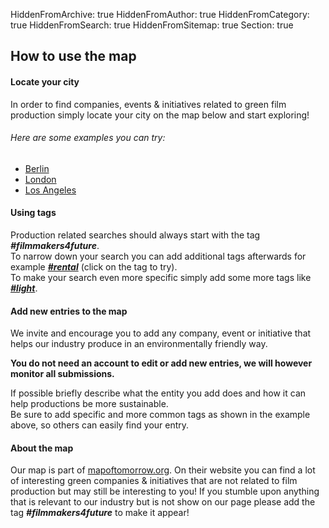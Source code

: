 HiddenFromArchive: true
HiddenFromAuthor: true
HiddenFromCategory: true
HiddenFromSearch: true
HiddenFromSitemap: true
Section: true

## How to use the map
#### Locate your city
In order to find companies, events & initiatives related to green film production simply locate your city on the map below and start exploring!  

###### Here are some examples you can try:
* <a href="#map" onclick="document.getElementById('if_kvm').src = 'https://kartevonmorgen.org/#/?center=52.503,13.293&zoom=11.00&search=%23filmmakers4future';">Berlin</a>
* <a href="#map" onclick="document.getElementById('if_kvm').src = 'https://kartevonmorgen.org/#/?center=51.514,-0.397&zoom=10.00&search=%23filmmakers4future';">London</a>
* <a href="#map" onclick="document.getElementById('if_kvm').src = 'https://kartevonmorgen.org/#/?center=33.948,-118.393&zoom=10.00&search=%23filmmakers4future';">Los Angeles</a>

#### Using tags
Production related searches should always start with the tag ***#filmmakers4future***.  
To narrow down your search you can add additional tags afterwards for example ***<a href="#map" onclick="document.getElementById('if_kvm').src = 'https://kartevonmorgen.org/#/?search=%23filmmakers4future%20%23rental';">#rental</a>*** (click on the tag to try).  
To make your search even more specific simply add some more tags like ***<a href="#map" onclick="document.getElementById('if_kvm').src = 'https://kartevonmorgen.org/#/?search=%23filmmakers4future%20%23rental%20%23light';">#light</a>***.

#### Add new entries to the map
We invite and encourage you to add any company, event or initiative that helps our industry produce in an environmentally friendly way.  

**You do not need an account to edit or add new entries, we will however monitor all submissions.**  

If possible briefly describe what the entity you add does and how it can help productions be more sustainable.  
Be sure to add specific and more common tags as shown in the example above, so others can easily find your entry.

#### About the map
Our map is part of [mapoftomorrow.org](http://mapoftomorrow.org). On their website you can find a lot of interesting green companies & initiatives that are not related to film production but may still be interesting to you! If you stumble upon anything that is relevant to our industry but is not show on our page please add the tag ***#filmmakers4future*** to make it appear!